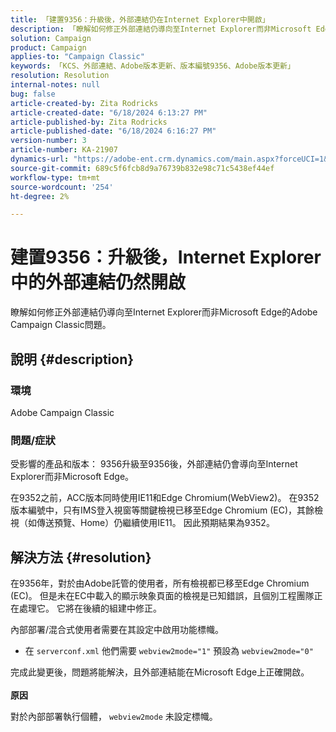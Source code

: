```yaml
---
title: 「建置9356：升級後，外部連結仍在Internet Explorer中開啟」
description: 「瞭解如何修正外部連結仍導向至Internet Explorer而非Microsoft Edge的Adobe Campaign Classic問題。」
solution: Campaign
product: Campaign
applies-to: "Campaign Classic"
keywords: 「KCS、外部連結、Adobe版本更新、版本編號9356、Adobe版本更新」
resolution: Resolution
internal-notes: null
bug: false
article-created-by: Zita Rodricks
article-created-date: "6/18/2024 6:13:27 PM"
article-published-by: Zita Rodricks
article-published-date: "6/18/2024 6:16:27 PM"
version-number: 3
article-number: KA-21907
dynamics-url: "https://adobe-ent.crm.dynamics.com/main.aspx?forceUCI=1&pagetype=entityrecord&etn=knowledgearticle&id=ec06e272-9e2d-ef11-840a-002248084fbb"
source-git-commit: 689c5f6fcb8d9a76739b832e98c71c5438ef44ef
workflow-type: tm+mt
source-wordcount: '254'
ht-degree: 2%

---
```


# 建置9356：升級後，Internet Explorer中的外部連結仍然開啟


瞭解如何修正外部連結仍導向至Internet Explorer而非Microsoft Edge的Adobe Campaign Classic問題。

## 說明 {#description}


### 環境

Adobe Campaign Classic

### 問題/症狀

受影響的產品和版本： 9356升級至9356後，外部連結仍會導向至Internet Explorer而非Microsoft Edge。

在9352之前，ACC版本同時使用IE11和Edge Chromium(WebView2)。 在9352版本編號中，只有IMS登入視窗等關鍵檢視已移至Edge Chromium (EC)，其餘檢視（如傳送預覽、Home）仍繼續使用IE11。 因此預期結果為9352。


## 解決方法 {#resolution}


在9356年，對於由Adobe託管的使用者，所有檢視都已移至Edge Chromium (EC)。 但是未在EC中載入的顯示映象頁面的檢視是已知錯誤，且個別工程團隊正在處理它。 它將在後續的組建中修正。

內部部署/混合式使用者需要在其設定中啟用功能標幟。

- 在 `serverconf.xml` 他們需要 `webview2mode="1"` 預設為 `webview2mode="0"`


完成此變更後，問題將能解決，且外部連結能在Microsoft Edge上正確開啟。
<br> <br><b>原因</b>


對於內部部署執行個體， `webview2mode` 未設定標幟。


